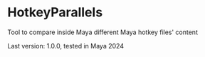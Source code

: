 # HotkeyParallels
Tool to compare inside Maya different Maya hotkey files' content

Last version: 1.0.0, tested in Maya 2024

